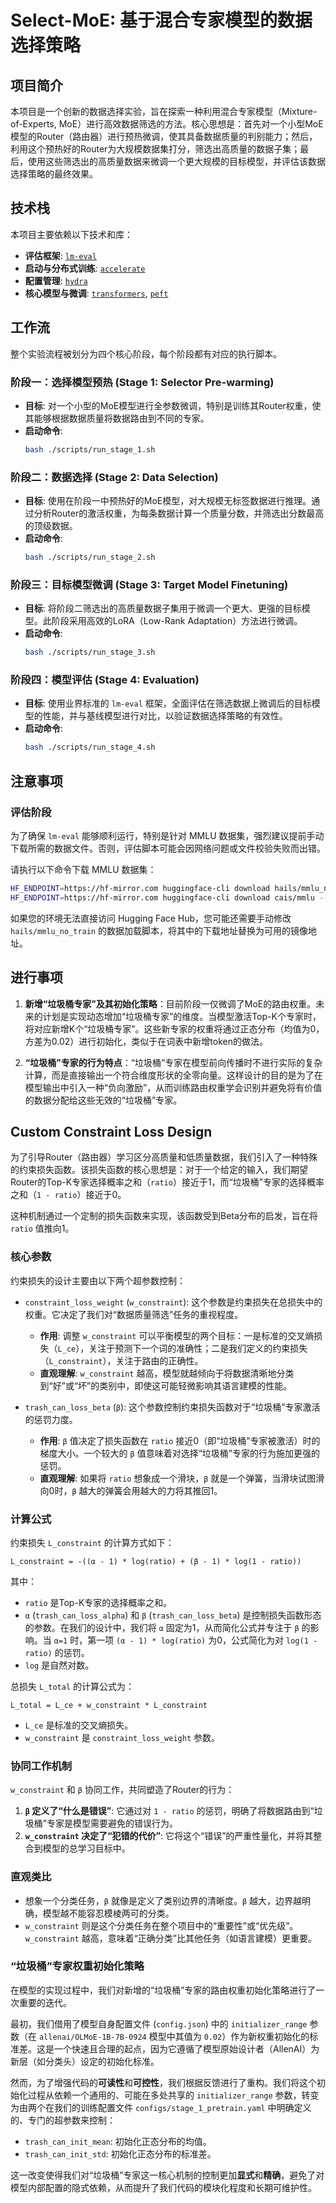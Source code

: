 # Select-MoE: 基于混合专家模型的数据选择策略

## 项目简介

本项目是一个创新的数据选择实验，旨在探索一种利用混合专家模型（Mixture-of-Experts, MoE）进行高效数据筛选的方法。核心思想是：首先对一个小型MoE模型的Router（路由器）进行预热微调，使其具备数据质量的判别能力；然后，利用这个预热好的Router为大规模数据集打分，筛选出高质量的数据子集；最后，使用这些筛选出的高质量数据来微调一个更大规模的目标模型，并评估该数据选择策略的最终效果。

## 技术栈

本项目主要依赖以下技术和库：

-   **评估框架**: [`lm-eval`](https://github.com/EleutherAI/lm-evaluation-harness)
-   **启动与分布式训练**: [`accelerate`](https://github.com/huggingface/accelerate)
-   **配置管理**: [`hydra`](https://github.com/facebookresearch/hydra)
-   **核心模型与微调**: [`transformers`](https://github.com/huggingface/transformers), [`peft`](https://github.com/huggingface/peft)

## 工作流

整个实验流程被划分为四个核心阶段，每个阶段都有对应的执行脚本。

### 阶段一：选择模型预热 (Stage 1: Selector Pre-warming)

-   **目标**: 对一个小型的MoE模型进行全参数微调，特别是训练其Router权重，使其能够根据数据质量将数据路由到不同的专家。
-   **启动命令**:
    ```bash
    bash ./scripts/run_stage_1.sh
    ```

### 阶段二：数据选择 (Stage 2: Data Selection)

-   **目标**: 使用在阶段一中预热好的MoE模型，对大规模无标签数据进行推理。通过分析Router的激活权重，为每条数据计算一个质量分数，并筛选出分数最高的顶级数据。
-   **启动命令**:
    ```bash
    bash ./scripts/run_stage_2.sh
    ```

### 阶段三：目标模型微调 (Stage 3: Target Model Finetuning)

-   **目标**: 将阶段二筛选出的高质量数据子集用于微调一个更大、更强的目标模型。此阶段采用高效的LoRA（Low-Rank Adaptation）方法进行微调。
-   **启动命令**:
    ```bash
    bash ./scripts/run_stage_3.sh
    ```

### 阶段四：模型评估 (Stage 4: Evaluation)

-   **目标**: 使用业界标准的 `lm-eval` 框架，全面评估在筛选数据上微调后的目标模型的性能，并与基线模型进行对比，以验证数据选择策略的有效性。
-   **启动命令**:
    ```bash
    bash ./scripts/run_stage_4.sh
    ```

## 注意事项

### 评估阶段

为了确保 `lm-eval` 能够顺利运行，特别是针对 MMLU 数据集，强烈建议提前手动下载所需的数据文件。否则，评估脚本可能会因网络问题或文件校验失败而出错。

请执行以下命令下载 MMLU 数据集：
```bash
HF_ENDPOINT=https://hf-mirror.com huggingface-cli download hails/mmlu_no_train --repo-type dataset 
HF_ENDPOINT=https://hf-mirror.com huggingface-cli download cais/mmlu --repo-type dataset
```

如果您的环境无法直接访问 Hugging Face Hub，您可能还需要手动修改 `hails/mmlu_no_train` 的数据加载脚本，将其中的下载地址替换为可用的镜像地址。

## 进行事项

1.  **新增“垃圾桶专家”及其初始化策略**：目前阶段一仅微调了MoE的路由权重。未来的计划是实现动态增加“垃圾桶专家”的维度。当模型激活Top-K个专家时，将对应新增K个“垃圾桶专家”。这些新专家的权重将通过正态分布（均值为0，方差为0.02）进行初始化，类似于在词表中新增token的做法。

2.  **“垃圾桶”专家的行为特点**：“垃圾桶”专家在模型前向传播时不进行实际的复杂计算，而是直接输出一个符合维度形状的全零向量。这样设计的目的是为了在模型输出中引入一种“负向激励”，从而训练路由权重学会识别并避免将有价值的数据分配给这些无效的“垃圾桶”专家。


## Custom Constraint Loss Design

为了引导Router（路由器）学习区分高质量和低质量数据，我们引入了一种特殊的约束损失函数。该损失函数的核心思想是：对于一个给定的输入，我们期望Router的Top-K专家选择概率之和（`ratio`）接近于1，而“垃圾桶”专家的选择概率之和（`1 - ratio`）接近于0。

这种机制通过一个定制的损失函数来实现，该函数受到Beta分布的启发，旨在将 `ratio` 值推向1。

### 核心参数

约束损失的设计主要由以下两个超参数控制：

*   `constraint_loss_weight` (`w_constraint`): 这个参数是约束损失在总损失中的权重。它决定了我们对“数据质量筛选”任务的重视程度。
    *   **作用**: 调整 `w_constraint` 可以平衡模型的两个目标：一是标准的交叉熵损失（`L_ce`），关注于预测下一个词的准确性；二是我们定义的约束损失（`L_constraint`），关注于路由的正确性。
    *   **直观理解**: `w_constraint` 越高，模型就越倾向于将数据清晰地分类到“好”或“坏”的类别中，即使这可能轻微影响其语言建模的性能。

*   `trash_can_loss_beta` (`β`): 这个参数控制约束损失函数对于“垃圾桶”专家激活的惩罚力度。
    *   **作用**: `β` 值决定了损失函数在 `ratio` 接近0（即“垃圾桶”专家被激活）时的梯度大小。一个较大的 `β` 值意味着对选择“垃圾桶”专家的行为施加更强的惩罚。
    *   **直观理解**: 如果将 `ratio` 想象成一个滑块，`β` 就是一个弹簧，当滑块试图滑向0时，`β` 越大的弹簧会用越大的力将其推回1。

### 计算公式

约束损失 `L_constraint` 的计算方式如下：

`L_constraint = -((α - 1) * log(ratio) + (β - 1) * log(1 - ratio))`

其中：
*   `ratio` 是Top-K专家的选择概率之和。
*   `α` (`trash_can_loss_alpha`) 和 `β` (`trash_can_loss_beta`) 是控制损失函数形态的参数。在我们的设计中，我们将 `α` 固定为1，从而简化公式并专注于 `β` 的影响。当 `α=1` 时，第一项 `(α - 1) * log(ratio)` 为0，公式简化为对 `log(1 - ratio)` 的惩罚。
*   `log` 是自然对数。

总损失 `L_total` 的计算公式为：

`L_total = L_ce + w_constraint * L_constraint`

*   `L_ce` 是标准的交叉熵损失。
*   `w_constraint` 是 `constraint_loss_weight` 参数。

### 协同工作机制

`w_constraint` 和 `β` 协同工作，共同塑造了Router的行为：

1.  **`β` 定义了“什么是错误”**: 它通过对 `1 - ratio` 的惩罚，明确了将数据路由到“垃圾桶”专家是模型需要避免的错误行为。
2.  **`w_constraint` 决定了“犯错的代价”**: 它将这个“错误”的严重性量化，并将其整合到模型的总学习目标中。

### 直观类比

*   想象一个分类任务，`β` 就像是定义了类别边界的清晰度。`β` 越大，边界越明确，模型越不能容忍模棱两可的分类。
*   `w_constraint` 则是这个分类任务在整个项目中的“重要性”或“优先级”。`w_constraint` 越高，意味着“正确分类”比其他任务（如语言建模）更重要。

### “垃圾桶”专家权重初始化策略

在模型的实现过程中，我们对新增的“垃圾桶”专家的路由权重初始化策略进行了一次重要的迭代。

最初，我们借用了模型自身配置文件 (`config.json`) 中的 `initializer_range` 参数（在 `allenai/OLMoE-1B-7B-0924` 模型中其值为 `0.02`）作为新权重初始化的标准差。这是一个快速且合理的起点，因为它遵循了模型原始设计者（AllenAI）为新层（如分类头）设定的初始化标准。

然而，为了增强代码的**可读性**和**可控性**，我们根据反馈进行了重构。我们将这个初始化过程从依赖一个通用的、可能在多处共享的 `initializer_range` 参数，转变为由两个在我们的训练配置文件 `configs/stage_1_pretrain.yaml` 中明确定义的、专门的超参数来控制：

*   `trash_can_init_mean`: 初始化正态分布的均值。
*   `trash_can_init_std`: 初始化正态分布的标准差。

这一改变使得我们对“垃圾桶”专家这一核心机制的控制更加**显式**和**精确**，避免了对模型内部配置的隐式依赖，从而提升了我们代码的模块化程度和长期可维护性。
